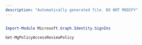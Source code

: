 ```yaml
---
description: "Automatically generated file. DO NOT MODIFY"
---
```


```powershell

Import-Module Microsoft.Graph.Identity.SignIns

Get-MgPolicyAccessReviewPolicy

```